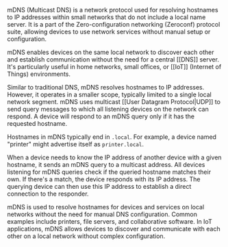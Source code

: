 mDNS (Multicast DNS) is a network protocol used for resolving hostnames to IP addresses within small networks that do not include a local name server. It is a part of the Zero-configuration networking (Zeroconf) protocol suite, allowing devices to use network services without manual setup or configuration.

mDNS enables devices on the same local network to discover each other and establish communication without the need for a central [[DNS]] server. It's particularly useful in home networks, small offices, or [[IoT]] (Internet of Things) environments.

Similar to traditional DNS, mDNS resolves hostnames to IP addresses. However, it operates in a smaller scope, typically limited to a single local network segment. mDNS uses multicast [[User Datagram Protocol|UDP]] to send query messages to which all listening devices on the network can respond. A device will respond to an mDNS query only if it has the requested hostname.

Hostnames in mDNS typically end in `.local`. For example, a device named "printer" might advertise itself as `printer.local`. 

When a device needs to know the IP address of another device with a given hostname, it sends an mDNS query to a multicast address. All devices listening for mDNS queries check if the queried hostname matches their own. If there's a match, the device responds with its IP address. The querying device can then use this IP address to establish a direct connection to the responder.

mDNS is used to resolve hostnames for devices and services on local networks without the need for manual DNS configuration. Common examples include printers, file servers, and collaborative software. In IoT applications, mDNS allows devices to discover and communicate with each other on a local network without complex configuration.

